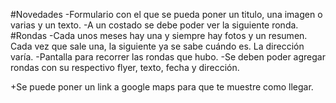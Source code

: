 #Novedades
-Formulario con el que se pueda poner un titulo, una imagen o varias y un texto.
-A un costado se debe poder ver la siguiente ronda.
#Rondas
-Cada unos meses hay una y siempre hay fotos y un resumen. Cada vez que sale una, la siguiente ya se sabe cuándo es. La dirección varía.
-Pantalla para recorrer las rondas que hubo.
-Se deben poder agregar rondas con su respectivo flyer, texto, fecha y dirección.

+Se puede poner un link a google maps para que te muestre como llegar.
